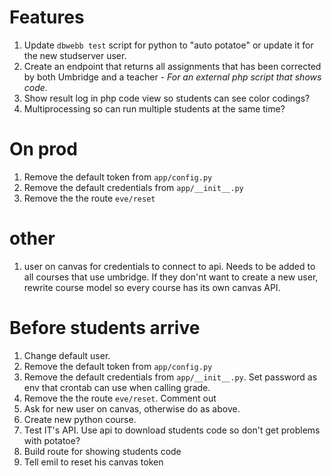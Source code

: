 # Features
1. Update `dbwebb test` script for python to "auto potatoe" or update it for the new studserver user.
1. Create an endpoint that returns all assignments that has been corrected by both Umbridge and a teacher - *For an external php script that shows code*.
1. Show result log in php code view so students can see color codings?
1. Multiprocessing so can run multiple students at the same time?

# On prod
1. Remove the default token from `app/config.py`
1. Remove the default credentials from `app/__init__.py`
1. Remove the the route `eve/reset`


# other
1. user on canvas for credentials to connect to api. Needs to be added to all courses that use umbridge. If they don'nt want to create a new user, rewrite course model so every course has its own canvas API.


# Before students arrive

1. Change default user. 
1. Remove the default token from `app/config.py`
1. Remove the default credentials from `app/__init__.py`. Set password as env that crontab can use when calling grade.
1. Remove the the route `eve/reset`. Comment out
1. Ask for new user on canvas, otherwise do as above.
1. Create new python course.
1. Test IT's API. Use api to download students code so don't get problems with potatoe?
1. Build route for showing students code
1. Tell emil to reset his canvas token

